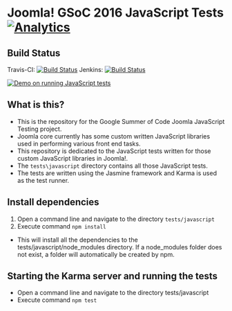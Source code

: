 Joomla! GSoC 2016 JavaScript Tests [![Analytics](https://ga-beacon.appspot.com/UA-544070-3/joomla-cms/readme)](https://github.com/igrigorik/ga-beacon)
====================

Build Status
---------------------
Travis-CI: [![Build Status](https://travis-ci.org/joomla/joomla-cms.svg?branch=staging)](https://travis-ci.org/joomla/joomla-cms)
Jenkins: [![Build Status](http://build.joomla.org/job/cms/badge/icon)](http://build.joomla.org/job/cms/)

[![Demo on running JavaScript tests](http://img.youtube.com/vi/Tp_mLqMhRuA/0.jpg)](http://www.youtube.com/watch?v=Tp_mLqMhRuA)

What is this?
---------------------
* This is the repository for the Google Summer of Code Joomla JavaScript Testing project.
* Joomla core currently has some custom written JavaScript libraries used in performing various front end tasks.
* This repository is dedicated to the JavaScript tests written for those custom JavaScript libraries in Joomla!.
* The `tests\javascript` directory contains all those JavaScript tests.
* The tests are written using the Jasmine framework and Karma is used as the test runner.

Install dependencies
---------------------
1. Open a command line and navigate to the directory `tests/javascript`
2. Execute command  `npm install`
  * This will install all the dependencies to the tests/javascript/node_modules directory. If a node_modules folder does not exist, a folder will automatically be created by npm.

Starting the Karma server and running the tests
---------------------
* Open a command line and navigate to the directory tests/javascript
* Execute command `npm test`
